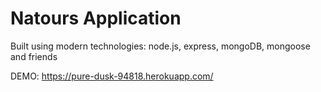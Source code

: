 # Natours Application

Built using modern technologies: node.js, express, mongoDB, mongoose and friends

DEMO: https://pure-dusk-94818.herokuapp.com/
